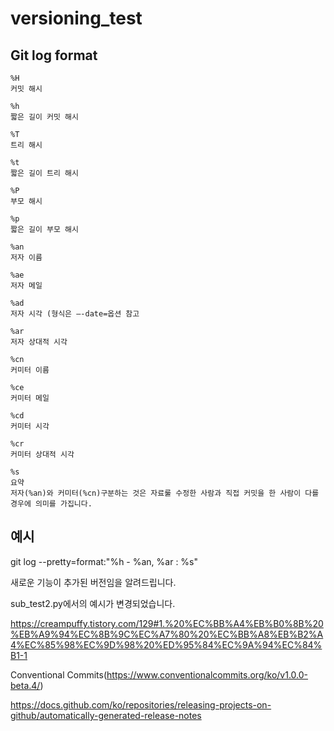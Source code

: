 # versioning_test

## Git log format

```
%H
커밋 해시

%h
짧은 길이 커밋 해시

%T
트리 해시

%t
짧은 길이 트리 해시

%P
부모 해시

%p
짧은 길이 부모 해시

%an
저자 이름

%ae
저자 메일

%ad
저자 시각 (형식은 –-date=옵션 참고

%ar
저자 상대적 시각

%cn
커미터 이름

%ce
커미터 메일

%cd
커미터 시각

%cr
커미터 상대적 시각

%s
요약
저자(%an)와 커미터(%cn)구분하는 것은 자료룰 수정한 사람과 직접 커밋을 한 사람이 다를 경우에 의미를 가집니다.
```

## 예시

git log --pretty=format:"%h - %an, %ar : %s"


새로운 기능이 추가된 버전임을 알려드립니다.

sub_test2.py에서의 예시가 변경되었습니다.





https://creampuffy.tistory.com/129#1.%20%EC%BB%A4%EB%B0%8B%20%EB%A9%94%EC%8B%9C%EC%A7%80%20%EC%BB%A8%EB%B2%A4%EC%85%98%EC%9D%98%20%ED%95%84%EC%9A%94%EC%84%B1-1

Conventional Commits(https://www.conventionalcommits.org/ko/v1.0.0-beta.4/)


https://docs.github.com/ko/repositories/releasing-projects-on-github/automatically-generated-release-notes